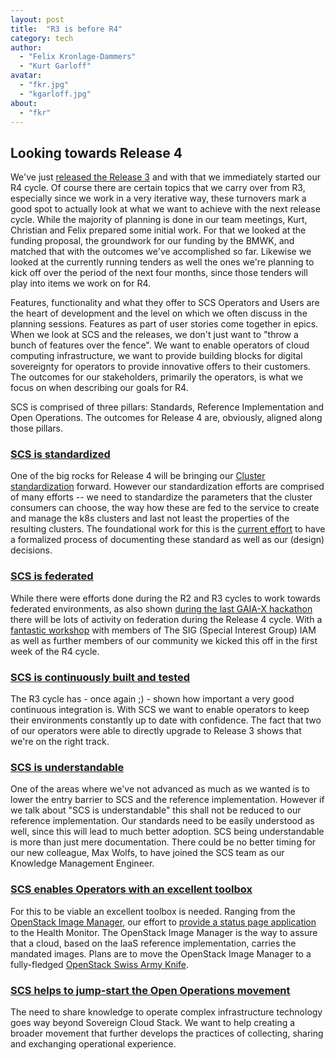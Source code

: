 ```yaml
---
layout: post
title:  "R3 is before R4"
category: tech
author:
  - "Felix Kronlage-Dammers"
  - "Kurt Garloff"
avatar:
  - "fkr.jpg"
  - "kgarloff.jpg"
about:
  - "fkr"
---
```


## Looking towards Release 4

We've just [released the Release 3](https://scs.community/release/2022/09/21/release3/) and with that we immediately started our R4 cycle.
Of course there are certain topics that we carry over from R3, especially since we work in a very iterative way, these turnovers mark a good spot to actually look at what we want to achieve with the next release cycle. While the majority of planning is done in our team meetings, Kurt, Christian and Felix prepared some initial work.
For that we looked at the funding proposal, the groundwork for our funding by the BMWK, and matched that with the outcomes we've accomplished so far. Likewise we looked at the currently running tenders as well the ones we're planning to kick off over the period of the next four months, since those tenders will play into items we work on for R4.

Features, functionality and what they offer to SCS Operators and Users are the heart of development and the level on which we often discuss in the planning sessions. Features as part of user stories come together in epics.
When we look at SCS and the releases, we don't just want to "throw a bunch of features over the fence". We want to enable operators of cloud computing infrastructure, we want to provide building blocks for digital sovereignty for operators to provide innovative offers to their customers. The outcomes for our stakeholders, primarily the operators, is what we focus on when describing our goals for R4.

SCS is comprised of three pillars: Standards, Reference Implementation and Open Operations. The outcomes for Release 4 are, obviously, aligned along those pillars.

### [SCS is standardized](https://github.com/orgs/SovereignCloudStack/projects/6/views/23)

One of the big rocks for Release 4 will be bringing our [Cluster standardization](https://github.com/SovereignCloudStack/issues/issues/181) forward. However our standardization efforts are comprised of many efforts -- we need to standardize the parameters that the cluster consumers can choose, the way how these are fed to the service to create and manage the k8s clusters and last not least the properties of the resulting clusters. The foundational work for this is the [current effort](https://github.com/SovereignCloudStack/Docs/pull/143) to have a formalized process of documenting these standard as well as our (design) decisions.

### [SCS is federated](https://github.com/orgs/SovereignCloudStack/projects/6/views/18)

While there were efforts done during the R2 and R3 cycles to work towards federated environments, as also shown [during the last GAIA-X hackathon](https://scs.community/2022/09/28/gaia-x-hackathon-5/) there will be lots of activity on federation during the Release 4 cycle. With a [fantastic workshop](https://input.osb-alliance.de/p/2022-10-scs-iam-workshop) with members of The SIG (Special Interest Group) IAM as well as further members of our community we kicked this off in the first week of the R4 cycle.

### [SCS is continuously built and tested](https://github.com/orgs/SovereignCloudStack/projects/6/views/21)

The R3 cycle has - once again ;) - shown how important a very good continuous integration is. With SCS we want to enable operators to keep their environments constantly up to date with confidence.
The fact that two of our operators were able to directly upgrade to Release 3 shows that we're on the right track.

### [SCS is understandable](https://github.com/orgs/SovereignCloudStack/projects/6/views/22)

One of the areas where we've not advanced as much as we wanted is to lower the entry barrier to SCS and the reference implementation. However if we talk about "SCS is understandable" this shall not be reduced to our reference implementation. Our standards need to be easily understood as well, since this will lead to much better adoption. SCS being understandable is more than just mere documentation. There could be no better timing for our new colleague, Max Wolfs, to have joined the SCS team as our Knowledge Management Engineer.

### [SCS enables Operators with an excellent toolbox](https://github.com/orgs/SovereignCloudStack/projects/6/views/20)

For this to be viable an excellent toolbox is needed. Ranging from the [OpenStack Image Manager](https://github.com/osism/openstack-image-manager), our effort to [provide a status page application](https://github.com/SovereignCloudStack/issues/issues/123) to the Health Monitor.
The OpenStack Image Manager is the way to assure that a cloud, based on the IaaS reference implementation, carries the mandated images. Plans are to move the OpenStack Image Manager to a fully-fledged [OpenStack Swiss Army Knife](https://github.com/osism/issues/issues/317).

### [SCS helps to jump-start the Open Operations movement](https://github.com/SovereignCloudStack/open-operations-manifesto)

The need to share knowledge to operate complex infrastructure technology goes way beyond Sovereign Cloud Stack.
We want to help creating a broader movement that further develops the practices of collecting, sharing and exchanging operational experience.
